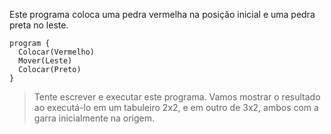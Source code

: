 Este programa coloca uma pedra vermelha na posição inicial e uma pedra preta no leste.

```gobstones
program {
  Colocar(Vermelho)
  Mover(Leste)
  Colocar(Preto)
}
```

> Tente escrever e executar este programa. Vamos mostrar o resultado ao executá-lo em um tabuleiro 2x2, e em outro de 3x2, ambos com a garra inicialmente na origem.
